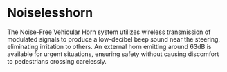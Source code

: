 # Noiselesshorn
The Noise-Free Vehicular Horn system utilizes wireless transmission of modulated signals to produce a low-decibel beep sound near the steering, eliminating irritation to others. An external horn emitting around 63dB is available for urgent situations, ensuring safety without causing discomfort to pedestrians crossing carelessly.
